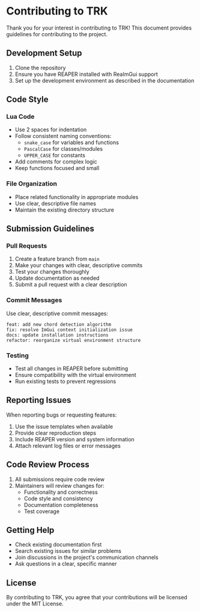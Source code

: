 # Contributing to TRK

Thank you for your interest in contributing to TRK! This document provides guidelines for contributing to the project.

## Development Setup

1. Clone the repository
2. Ensure you have REAPER installed with ReaImGui support
3. Set up the development environment as described in the documentation

## Code Style

### Lua Code

- Use 2 spaces for indentation
- Follow consistent naming conventions:
  - `snake_case` for variables and functions
  - `PascalCase` for classes/modules
  - `UPPER_CASE` for constants
- Add comments for complex logic
- Keep functions focused and small

### File Organization

- Place related functionality in appropriate modules
- Use clear, descriptive file names
- Maintain the existing directory structure

## Submission Guidelines

### Pull Requests

1. Create a feature branch from `main`
2. Make your changes with clear, descriptive commits
3. Test your changes thoroughly
4. Update documentation as needed
5. Submit a pull request with a clear description

### Commit Messages

Use clear, descriptive commit messages:

```text
feat: add new chord detection algorithm
fix: resolve ImGui context initialization issue
docs: update installation instructions
refactor: reorganize virtual environment structure
```

### Testing

- Test all changes in REAPER before submitting
- Ensure compatibility with the virtual environment
- Run existing tests to prevent regressions

## Reporting Issues

When reporting bugs or requesting features:

1. Use the issue templates when available
2. Provide clear reproduction steps
3. Include REAPER version and system information
4. Attach relevant log files or error messages

## Code Review Process

1. All submissions require code review
2. Maintainers will review changes for:
   - Functionality and correctness
   - Code style and consistency
   - Documentation completeness
   - Test coverage

## Getting Help

- Check existing documentation first
- Search existing issues for similar problems
- Join discussions in the project's communication channels
- Ask questions in a clear, specific manner

## License

By contributing to TRK, you agree that your contributions will be licensed under the MIT License.
